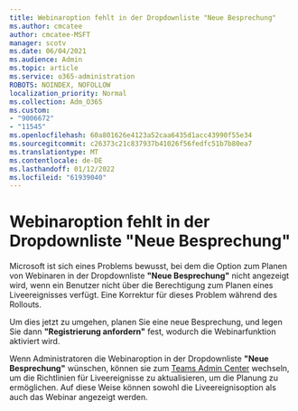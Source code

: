 ```yaml
---
title: Webinaroption fehlt in der Dropdownliste "Neue Besprechung"
ms.author: cmcatee
author: cmcatee-MSFT
manager: scotv
ms.date: 06/04/2021
ms.audience: Admin
ms.topic: article
ms.service: o365-administration
ROBOTS: NOINDEX, NOFOLLOW
localization_priority: Normal
ms.collection: Adm_O365
ms.custom:
- "9006672"
- "11545"
ms.openlocfilehash: 60a801626e4123a52caa6435d1acc43990f55e34
ms.sourcegitcommit: c26373c21c837937b41026f56fedfc51b7b80ea7
ms.translationtype: MT
ms.contentlocale: de-DE
ms.lasthandoff: 01/12/2022
ms.locfileid: "61939040"
---
```

# <a name="webinar-option-missing-in-new-meeting-drop-down"></a>Webinaroption fehlt in der Dropdownliste "Neue Besprechung"

Microsoft ist sich eines Problems bewusst, bei dem die Option zum Planen von Webinaren in der Dropdownliste **"Neue Besprechung"** nicht angezeigt wird, wenn ein Benutzer nicht über die Berechtigung zum Planen eines Liveereignisses verfügt. Eine Korrektur für dieses Problem während des Rollouts.

Um dies jetzt zu umgehen, planen Sie eine neue Besprechung, und legen Sie dann **"Registrierung anfordern"** fest, wodurch die Webinarfunktion aktiviert wird.

Wenn Administratoren die Webinaroption in der Dropdownliste **"Neue Besprechung"** wünschen, können sie zum [Teams Admin Center](https://admin.teams.microsoft.com/policies/broadcasts) wechseln, um die Richtlinien für Liveereignisse zu aktualisieren, um die Planung zu ermöglichen. Auf diese Weise können sowohl die Liveereignisoption als auch das Webinar angezeigt werden.